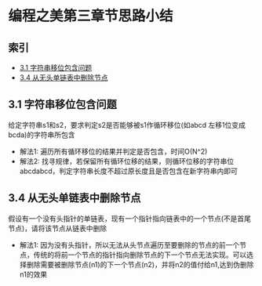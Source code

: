 # 编程之美第三章节思路小结

## 索引
- [3.1 字符串移位包含问题](#31-字符串移位包含问题)
- [3.4 从无头单链表中删除节点](#34-从无头单链表中删除节点)

## 3.1 字符串移位包含问题
给定字符串s1和s2，要求判定s2是否能够被s1作循环移位(如abcd 左移1位变成bcda)的字符串所包含

- 解法1: 遍历所有循环移位的结果并判定是否包含，时间O(N^2)
- 解法2: 找寻规律，若保留所有循环位移的结果，则循环位移的字符串位abcdabcd，判定字符串长度不超过原长度且是否包含在新字符串内即可

## 3.4 从无头单链表中删除节点
假设有一个没有头指针的单链表，现有一个指针指向链表中的一个节点(不是首尾节点)，请将该节点从链表中删除

- 解法1: 因为没有头指针，所以无法从头节点遍历至要删除的节点的前一个节点，传统的将前一个节点的指针指向删除节点的下一个节点无法实现。可以选择删除需要被删除节点(n1)的下一个节点(n2)，并将n2的值付给n1,达到伪删除n1的效果
